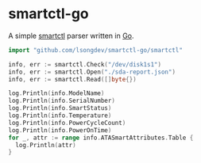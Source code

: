 # smartctl-go

A simple [smartctl](https://smartmontools.org/) parser written in [Go](https://golang.org/).

```go
import "github.com/lsongdev/smartctl-go/smartctl"

info, err := smartctl.Check("/dev/disk1s1")
info, err := smartctl.Open("./sda-report.json")
info, err := smartctl.Read([]byte{})

log.Println(info.ModelName)
log.Println(info.SerialNumber)
log.Println(info.SmartStatus)
log.Println(info.Temperature)
log.Println(info.PowerCycleCount)
log.Println(info.PowerOnTime)
for _, attr := range info.ATASmartAttributes.Table {
  log.Println(attr)
}
```